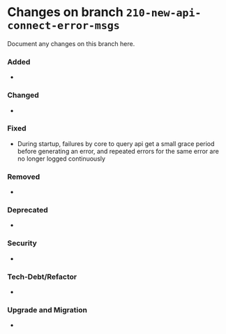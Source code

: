 # Changes on branch `210-new-api-connect-error-msgs`
Document any changes on this branch here.
### Added
- 

### Changed
- 

### Fixed
- During startup, failures by core to query api get a small grace period before generating an error, and repeated errors for the same error are no longer logged continuously

### Removed
- 

### Deprecated
- 

### Security
- 

### Tech-Debt/Refactor
- 

### Upgrade and Migration
- 
